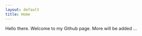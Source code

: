 ```yaml
---
layout: default
title: Home
---
```


Hello there. Welcome to my Github page. More will be added ...
